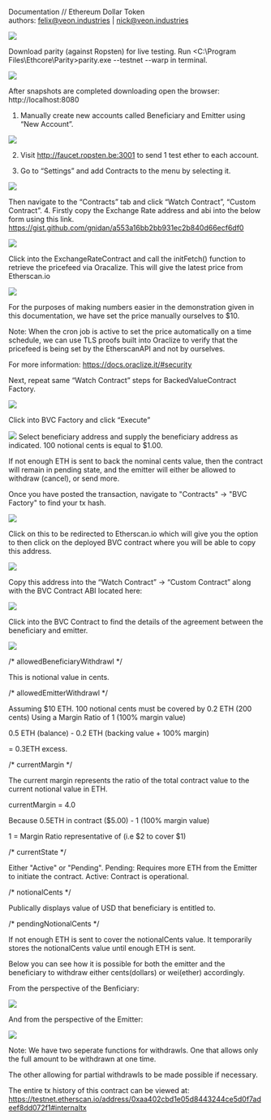 Documentation // Ethereum Dollar Token                             
authors: felix@veon.industries | nick@veon.industries

![](https://i.imgur.com/JFUDrMe.png)

Download parity (against Ropsten) for live testing. 
Run <C:\Program Files\Ethcore\Parity>parity.exe --testnet --warp in terminal.

![](https://i.imgur.com/YcGW0J8.png)

After snapshots are completed downloading open the browser: http://localhost:8080

1. Manually create new accounts called Beneficiary and Emitter using “New Account”.

![](https://i.imgur.com/ISZz1qF.png)

2. Visit http://faucet.ropsten.be:3001 to send 1 test ether to each account.

3. Go to “Settings” and add Contracts to the menu by selecting it.

![](https://i.imgur.com/NRIFISt.png)

Then navigate to the “Contracts” tab and click “Watch Contract”, “Custom Contract”.
4. Firstly copy the Exchange Rate address and abi into the below form using this link.
https://gist.github.com/gnidan/a553a16bb2bb931ec2b840d66ecf6df0 

![](https://i.imgur.com/nZpEiSE.png)

Click into the ExchangeRateContract and call the initFetch() function to retrieve the pricefeed via Oracalize. This will give the latest price from Etherscan.io 

![](https://i.imgur.com/bSHFS9k.png)

For the purposes of making numbers easier in the demonstration given in this documentation, we have set the price manually ourselves to $10.

Note: When the cron job is active to set the price automatically on a time schedule, we can use TLS proofs built into Oraclize to verify that the pricefeed is being set by the EtherscanAPI and not by ourselves.  

For more information: https://docs.oraclize.it/#security

Next, repeat same “Watch Contract” steps for BackedValueContract Factory.

![](https://i.imgur.com/bsdXiqJ.png)

Click into BVC Factory and click “Execute”

![](https://i.imgur.com/TQEX8sR.png)
Select beneficiary address and supply the beneficiary address as indicated.
100 notional cents is equal to $1.00.


If not enough ETH is sent to back the nominal cents value, then the contract will remain in pending state, and the emitter will either be allowed to withdraw (cancel), or send more.

Once you have posted the transaction, navigate to "Contracts" -> "BVC Factory" to find your tx hash. 

![](https://i.imgur.com/JHB0dXz.png)

Click on this to be redirected to Etherscan.io which will give you the option to then click on the deployed BVC contract where you will be able to copy this address.

![](https://i.imgur.com/NJhT1iR.png)

Copy this address into the “Watch Contract” -> “Custom Contract” along with the BVC Contract ABI located here:

![](https://i.imgur.com/cH5SNZz.png)

Click into the BVC Contract to find the details of the agreement between the beneficiary and emitter. 

![](https://i.imgur.com/xoOQYH6.png)

/* allowedBeneficiaryWithdrawl */

This is notional value in cents.

/* allowedEmitterWithdrawl */

Assuming $10 ETH.
100 notional cents must be covered by 0.2 ETH (200 cents)
Using a Margin Ratio of 1 (100% margin value)

0.5 ETH (balance) - 0.2 ETH (backing value + 100% margin) 

= 0.3ETH excess.

/* currentMargin */

The current margin represents the ratio of the total contract value to the current notional value in ETH.

currentMargin = 4.0 

Because 0.5ETH in contract ($5.00) - 1 (100% margin value)

1 = Margin Ratio representative of (i.e $2 to cover $1)

/* currentState */

Either "Active" or "Pending".
Pending: Requires more ETH from the Emitter to initiate the contract.
Active: Contract is operational.

/* notionalCents */ 

Publically displays value of USD that beneficiary is entitled to.

/* pendingNotionalCents */  

If not enough ETH is sent to cover the notionalCents value.
It temporarily stores the notionalCents value until enough ETH is sent.

Below you can see how it is possible for both the emitter and the beneficiary to withdraw either cents(dollars) or wei(ether) accordingly.

From the perspective of the Benficiary:

![](https://i.imgur.com/zzlF8zq.png)

And from the perspective of the Emitter:

![](https://i.imgur.com/kyDpdba.png)

Note: We have two seperate functions for withdrawls. One that allows only the full amount to be withdrawn at one time.

The other allowing for partial withdrawls to be made possible if necessary.

The entire tx history of this contract can be viewed at:
https://testnet.etherscan.io/address/0xaa402cbd1e05d8443244ce5d0f7adeef8dd072f1#internaltx

